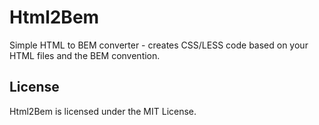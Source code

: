 # Html2Bem

Simple HTML to BEM converter - creates CSS/LESS code based on your HTML files and the BEM convention.

## License

Html2Bem is licensed under the MIT License.
